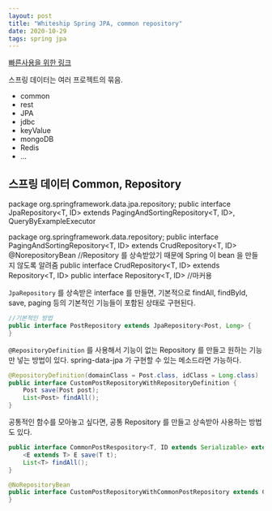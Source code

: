 ```yaml
---
layout: post
title: "Whiteship Spring JPA, common repository"
date: 2020-10-29
tags: spring jpa
---
```


[빠른사용을 위한 링크](https://jobc.tistory.com/120)

스프링 데이터는 여러 프로젝트의 묶음.
- common
- rest
- JPA
- jdbc
- keyValue
- mongoDB
- Redis
- ...

## 스프링 데이터 Common, Repository

package org.springframework.data.jpa.repository;
public interface JpaRepository<T, ID> extends PagingAndSortingRepository<T, ID>, QueryByExampleExecutor<T>

package org.springframework.data.repository;
public interface PagingAndSortingRepository<T, ID> extends CrudRepository<T, ID>
@NorepositoryBean //Repository 를 상속받았기 때문에 Spring 이 bean 을 만들지 않도록 알려줌
public interface CrudRepository<T, ID> extends Repository<T, ID>
public interface Repository<T, ID> //마커용

`JpaRepository` 를 상속받은 interface 를 만들면, 기본적으로 findAll, findById, save, paging 등의 기본적인 기능들이 포함된 상태로 구현된다.

``` java
//기본적인 방법
public interface PostRepository extends JpaRepository<Post, Long> {
}
```

`@RepositoryDefinition` 를 사용해서 기능이 없는 Repository 를 만들고 원하는 기능만 넣는 방법이 있다. spring-data-jpa 가 구현할 수 있는 메소드라면 가능하다.

``` java
@RepositoryDefinition(domainClass = Post.class, idClass = Long.class)
public interface CustomPostRepositoryWithRepositoryDefinition {
    Post save(Post post);
    List<Post> findAll();
}
```

공통적인 함수를 모아놓고 싶다면, 공통 Repository 를 만들고 상속받아 사용하는 방법도 있다.

``` java
public interface CommonPostRespository<T, ID extends Serializable> extends Repository<T, ID> {
    <E extends T> E save(T t);
    List<T> findAll();
}

@NoRepositoryBean
public interface CustomPostRepositoryWithCommonPostRepository extends CommonPostRespository<Post, Long> {
}
```
